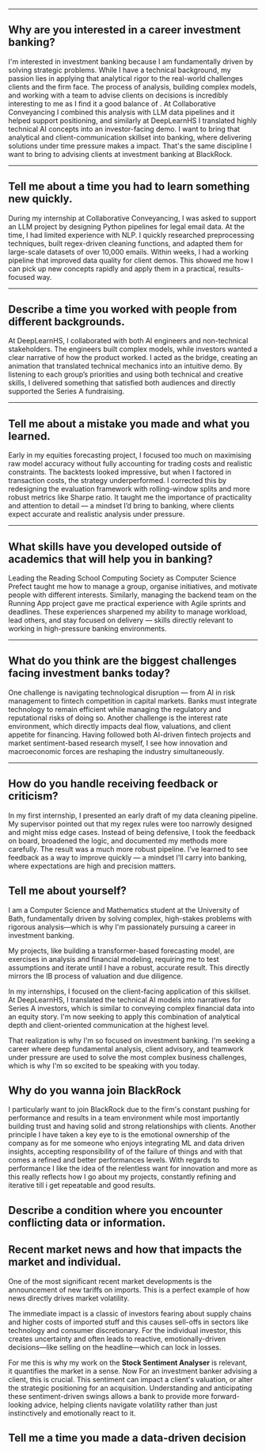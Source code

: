 
 --- 

## Why are you interested in a career investment banking?

I'm interested in investment banking because I am fundamentally driven by solving strategic problems. While I have a technical background, my passion lies in applying that analytical rigor to the real-world challenges clients and the firm face. The process of analysis, building complex models, and working with a team to advise clients on decisions is incredibly interesting to me as I find it a good balance of .  At Collaborative Conveyancing I combined this analysis with LLM data pipelines and it helped support positioning, and similarly at DeepLearnHS I translated highly technical AI concepts into an investor-facing demo. I want to bring that analytical and client-communication skillset into banking, where delivering solutions under time pressure makes a impact. That's the same discipline I want to bring to advising clients at investment banking at BlackRock.


---

## Tell me about a time you had to learn something new quickly.

During my internship at Collaborative Conveyancing, I was asked to support an LLM project by designing Python pipelines for legal email data. At the time, I had limited experience with NLP. I quickly researched preprocessing techniques, built regex-driven cleaning functions, and adapted them for large-scale datasets of over 10,000 emails. Within weeks, I had a working pipeline that improved data quality for client demos. This showed me how I can pick up new concepts rapidly and apply them in a practical, results-focused way.

---

## Describe a time you worked with people from different backgrounds.

At DeepLearnHS, I collaborated with both AI engineers and non-technical stakeholders. The engineers built complex models, while investors wanted a clear narrative of how the product worked. I acted as the bridge, creating an animation that translated technical mechanics into an intuitive demo. By listening to each group’s priorities and using both technical and creative skills, I delivered something that satisfied both audiences and directly supported the Series A fundraising.

---

## Tell me about a mistake you made and what you learned.

Early in my equities forecasting project, I focused too much on maximising raw model accuracy without fully accounting for trading costs and realistic constraints. The backtests looked impressive, but when I factored in transaction costs, the strategy underperformed. I corrected this by redesigning the evaluation framework with rolling-window splits and more robust metrics like Sharpe ratio. It taught me the importance of practicality and attention to detail — a mindset I’d bring to banking, where clients expect accurate and realistic analysis under pressure.

---

## What skills have you developed outside of academics that will help you in banking?

Leading the Reading School Computing Society as Computer Science Prefect taught me how to manage a group, organise initiatives, and motivate people with different interests. Similarly, managing the backend team on the Running App project gave me practical experience with Agile sprints and deadlines. These experiences sharpened my ability to manage workload, lead others, and stay focused on delivery — skills directly relevant to working in high-pressure banking environments.

---

## What do you think are the biggest challenges facing investment banks today?

One challenge is navigating technological disruption — from AI in risk management to fintech competition in capital markets. Banks must integrate technology to remain efficient while managing the regulatory and reputational risks of doing so. Another challenge is the interest rate environment, which directly impacts deal flow, valuations, and client appetite for financing. Having followed both AI-driven fintech projects and market sentiment-based research myself, I see how innovation and macroeconomic forces are reshaping the industry simultaneously.

---

## How do you handle receiving feedback or criticism?

In my first internship, I presented an early draft of my data cleaning pipeline. My supervisor pointed out that my regex rules were too narrowly designed and might miss edge cases. Instead of being defensive, I took the feedback on board, broadened the logic, and documented my methods more carefully. The result was a much more robust pipeline. I’ve learned to see feedback as a way to improve quickly — a mindset I’ll carry into banking, where expectations are high and precision matters.

## Tell me about yourself?

I am a Computer Science and Mathematics student at the University of Bath, fundamentally driven by solving complex, high-stakes problems with rigorous analysis—which is why I'm passionately pursuing a career in investment banking.

My projects, like building a transformer-based forecasting model, are exercises in  analysis and financial modeling, requiring me to test assumptions and iterate until I have a robust, accurate result. This directly mirrors the IB process of valuation and due diligence.

In my internships, I focused on the client-facing application of this skillset. At DeepLearnHS, I translated the technical AI models into  narratives for Series A investors, which is similar to conveying complex financial data into an equity story. I'm now seeking to apply this combination of analytical depth and client-oriented communication at the highest level.

That realization is why I'm so focused on investment banking. I'm seeking a career where deep fundamental analysis, client advisory, and teamwork under pressure are used to solve the most complex business challenges, which is why I'm so excited to be speaking with you today.

## Why do you wanna join BlackRock

I particularly want to join BlackRock due to the firm's constant pushing for performance and results in a team environment while most importantly building trust and having solid and strong relationships with clients. Another principle I have taken a key eye to is the emotional ownership of the company as for me someone who enjoys integrating ML and data driven insights, accepting responsibility of of the failure of things and with that comes a refined and better performances levels. With regards to performance I like the idea of the relentless want for innovation and more as this really reflects how I go about my projects, constantly refining and iterative till i get repeatable and good results. 

## Describe a condition where you encounter conflicting data or information. 

## Recent market news and how that impacts the market and individual.

One of the most significant recent market developments is the announcement of new tariffs on  imports. This is a perfect example of how news directly drives market volatility.

The immediate impact is a classic of investors fearing about supply chains and higher costs of imported stuff and this causes sell-offs in sectors like technology and consumer discretionary. For the individual investor, this creates uncertainty and often leads to reactive, emotionally-driven decisions—like selling on the headline—which can lock in losses.

For me this is why my work on the **Stock Sentiment Analyser** is relevant, it quantifies the market in a sense. Now For an investment banker advising a client, this is crucial. This sentiment can impact a client's valuation, or alter the strategic positioning for an acquisition. Understanding and anticipating these sentiment-driven swings allows a bank to provide more forward-looking advice, helping clients navigate volatility rather than just instinctively and emotionally react to it.

## Tell me a time you made a data-driven decision